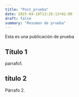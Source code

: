 ```yaml
---
title: "Post_prueba"
date: 2025-04-10T13:26:13+02:00
draft: false
summary: "Resumen de prueba"
---
```


Esta es una publicación de prueba

## Título 1
parrafo1.

## título 2
Párrafo 2.
